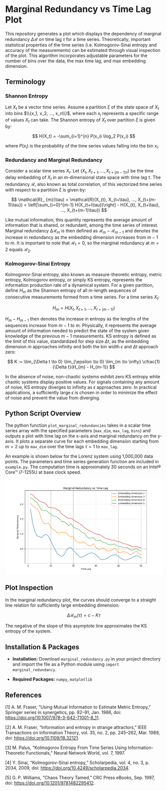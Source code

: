 # Marginal Redundancy vs Time Lag Plot

This repository generates a plot which displays the dependency of marginal 
redundancy $\Delta \mathcal{R}$ on time lag $\tau$ for a time series. 
Theoretically, important statistical properties of the time series 
(i.e. Kolmogorov-Sinai entropy and accuracy of the measurements) can be 
estimated through visual inspection of the plot. This algorithm incorporates 
adjustable parameters for the number of bins over the data, the max time lag, 
and max embedding dimension.

## Terminology

### Shannon Entropy

Let $X_t$ be a vector time series. Assume a partition $\xi$ of the state space 
of $X_t$ into bins $\\{x_1, x_2, ..., x_n\\}$, where each $x_i$ represents a 
specific range of values $X_t$ can take. The Shannon entropy of $X_t$ over 
partition $\xi$ is given by:

$$
H(X_t) = -\sum_{i=1}^{n} P(x_i) \log_2 P(x_i)
$$

where $P(x_i)$ is the probability of the time series values falling into the 
bin $x_i$.

### Redundancy and Marginal Redundancy

Consider a scalar time series $X_t$. Let $(X_{t}, X_{t+\tau}, ..., X_{t+(m-1)\tau})$ 
be the time delay embedding of $X_t$ in an $m$-dimensional state space with 
time lag $\tau$. The redundancy $\mathcal{R}$, also known as total correlation, 
of this vectorized time series with respect to a partition $\xi$ is given by:

$$
\mathcal{R}_ {m}(\tau) = \mathcal{R}(X_{t}, X_{t+\tau}, ..., X_{t+(m-1)\tau}) = 
\left[\sum_{i=0}^{m-1} H(X_{t+i\tau})\right] - H(X_{t}, X_{t+\tau}, ..., 
X_{t+(m-1)\tau})
$$

Like mutual information, this quantity represents the average amount of 
information that is shared, or redundant, among the time series of interest. 
Marginal redundancy $\Delta \mathcal{R}_ {m}$ is then defined as 
$\mathcal{R}_ {m} - \mathcal{R}_ {m-1}$ and denotes the increase in redundancy 
as the embedding dimension increases from $m-1$ to $m$. It is important to note 
that $\mathcal{R}_ {1} = 0$, so the marginal redundancy at $m = 2$ equals 
$\mathcal{R}_ {2}$.

### Kolmogorov-Sinai Entropy

Kolmogorov-Sinai entropy, also known as measure-theoretic entropy, metric 
entropy, Kolmogorov entropy, or simply KS entropy, represents the information 
production rate of a dynamical system. For a given partition, define $H_{m}$ 
as the Shannon entropy of all $m$-length sequences of consecutive measurements 
formed from a time series. For a time series $X_{t}$:

$$
H_{m} = H(X_{t}, X_{t+1}, ..., X_{t+(m-1)})
$$

$H_{m} - H_{m-1}$ then denotes the increase in entropy as the lengths of the 
sequences increase from $m-1$ to $m$. Physically, it represents the average 
amount of information needed to predict the state of the system given knowledge 
of the previous $m-1$ measurements. KS entropy is defined as the limit of this 
value, standardized for step size $\Delta t$, as the embedding dimension $m$ 
approaches infinity and both the bin width $\epsilon$ and $\Delta t$ approach 
zero:

$$
K := \lim_{\Delta t \to 0} \lim_{\epsilon \to 0} \lim_{m \to \infty} 
\cfrac{1}{\Delta t}(H_{m} - H_{m-1})
$$

In the absence of noise, non-chaotic systems exhibit zero KS entropy while 
chaotic systems display positive values. For signals containing any amount of 
noise, KS entropy diverges to infinity as $\epsilon$ approaches zero. In 
practical applications, a sufficiently large $\epsilon$ is chosen in order to 
minimize the effect of noise and prevent the value from diverging.

## Python Script Overview

The python function `plot_marginal_redundancies` takes in a scalar time series 
array with the specified parameters (`max_dim`, `max_lag`, `bins`) and outputs 
a plot with time lag on the x-axis and marginal redundancy on the y-axis. It 
plots a separate curve for each embedding dimension starting from $m=2$ up to 
`max_dim` over the time lags $\tau=1$ to `max_lag`. 

An example is shown below for the Lorenz system using 1,000,000 data points. 
The parameters and time series generation function are included in 
`example.py`. The computation time is approximately 30 seconds on an Intel® 
Core™ i7-1255U at base clock speed.

![Image](Example\lorenz_mr_plot.png)

## Plot Inspection

In the marginal redundancy plot, the curves should converge to a straight line 
relation for sufficiently large embedding dimension:

$$
\Delta \mathcal{R}_ {m}(\tau) = c - K\tau
$$

The negative of the slope of this asymptote line approximates the KS entropy 
of the system. 

## Installation & Packages

- **Installation:** Download `marginal_redundancy.py` in your project directory 
and import the file as a Python module using `import marginal_redundancy`.

- **Required Packages:** `numpy`, `matplotlib`

## References

[1]  A. M. Fraser, “Using Mutual Information to Estimate Metric Entropy,” 
Springer series in synergetics, pp. 82–91, Jan. 1986, 
doi: https://doi.org/10.1007/978-3-642-71001-8_11.

[2]  A. M. Fraser, “Information and entropy in strange attractors,” IEEE 
Transactions on Information Theory, vol. 35, no. 2, pp. 245–262, Mar. 1989, 
doi: https://doi.org/10.1109/18.32121.

[3]  M. Palus, "Kolmogorov Entropy From Time Series Using Information-Theoretic 
Functionals," Neural Network World, vol. 7, 1997.

[4]  Y. Sinai, “Kolmogorov-Sinai entropy,” Scholarpedia, vol. 4, no. 3, 
p. 2034, 2009, doi: https://doi.org/10.4249/scholarpedia.2034.

[5]  G. P. Williams, “Chaos Theory Tamed,” CRC Press eBooks, Sep. 1997, 
doi: https://doi.org/10.1201/9781482295412.
